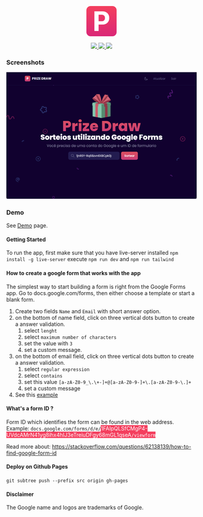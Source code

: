 <p align="center">
    <img src="src/assets/images/logo.png" width="80">
</p>

<p align="center">
    <a href="https://github.com/osgufers/prize_draw/stargazers">
        <img height= "24" src="https://img.shields.io/github/stars/osgufers/prize_draw?colorA=1e1e28&colorB=fbbf24&style=for-the-badge">
    </a>
    <a href="https://github.com/osgufers/prize_draw/issues">
        <img height= "24" src="https://img.shields.io/github/issues/osgufers/prize_draw?colorA=1e1e28&colorB=db2777&style=for-the-badge">
    </a>
    <a href="https://github.com/osgufers/prize_draw/contributors">
        <img height= "24" src="https://img.shields.io/github/contributors/osgufers/prize_draw?colorA=1e1e28&colorB=34d399&style=for-the-badge">
    </a>
</p>

### Screenshots
![Screenshot - Prize Draw](src/assets/images/preview.png)

### Demo
See [Demo](https://osgufers.github.io/prize_draw) page.

#### Getting Started
To run the app, first make sure that you have live-server installed
`npm install -g live-server` 
execute `npm run dev` and `npm run tailwind`

#### How to create a google form that works with the app
The simplest way to start building a form is right from the Google Forms app. Go to docs.google.com/forms, then either choose a template or start a blank form.
1. Create two fields `Name` and `Email` with short answer option.
2. on the bottom of name field, click on three vertical dots button to create a answer validation.
    1. select `lenght`
    2. select `maximum number of characters` 
    3. set the value with `3`
    4. set a custom message.
3. on the bottom of email field, click on three vertical dots button to create a answer validation.
    1. select `regular expression`
    2. select `contains`
    3. set this value `[a-zA-Z0-9_\.\+-]+@[a-zA-Z0-9-]+\.[a-zA-Z0-9-\.]+`
    4. set a custom message
4. See this [example](https://docs.google.com/forms/d/e/1FAIpQLSfCMgP4-UVdcAMrN41yg8ihx4hIJ3eTreiuDFgy68mGL1qseA/viewform)

#### What's a form ID ?
Form ID which identifies the form can be found in the web address. Example:
`docs.google.com/forms/d/e/`<span style="color:white;background-color:#f43f5e">1FAIpQLSfCMgP4-UVdcAMrN41yg8ihx4hIJ3eTreiuDFgy68mGL1qseA<span>`/viewform`

Read more about: https://stackoverflow.com/questions/62138139/how-to-find-google-form-id
#### Deploy on Github Pages
`git subtree push --prefix src origin gh-pages`


#### Disclaimer
The Google name and logos are trademarks of Google.